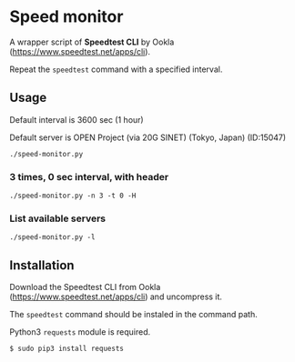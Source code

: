 # Speed monitor
A wrapper script of **Speedtest CLI** by Ookla (https://www.speedtest.net/apps/cli).

Repeat the `speedtest` command with a specified interval.

## Usage
Default interval is 3600 sec (1 hour)

Default server is OPEN Project (via 20G SINET) (Tokyo, Japan) (ID:15047)
```
./speed-monitor.py
```
### 3 times, 0 sec interval, with header
```
./speed-monitor.py -n 3 -t 0 -H
```
### List available servers
```
./speed-monitor.py -l
```

## Installation
Download the Speedtest CLI from Ookla (https://www.speedtest.net/apps/cli) and uncompress it.

The `speedtest` command should be instaled in the command path.

Python3 `requests` module is required.
```
$ sudo pip3 install requests
```

